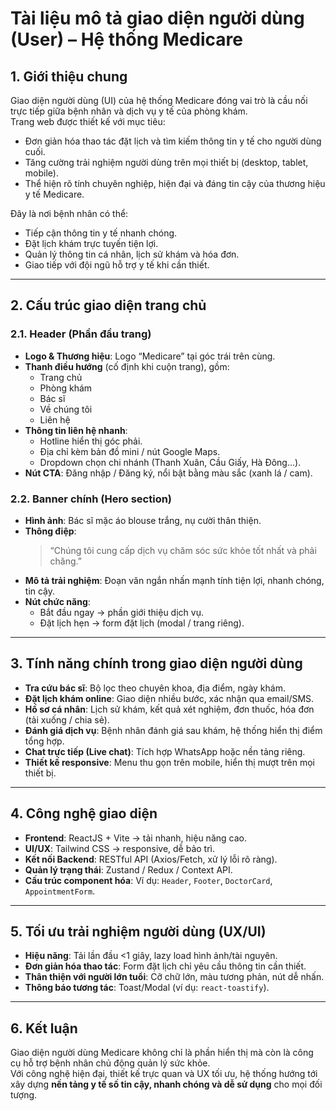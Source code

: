 # Tài liệu mô tả giao diện người dùng (User) – Hệ thống Medicare

## 1. Giới thiệu chung
Giao diện người dùng (UI) của hệ thống Medicare đóng vai trò là cầu nối trực tiếp giữa bệnh nhân và dịch vụ y tế của phòng khám.  
Trang web được thiết kế với mục tiêu:

- Đơn giản hóa thao tác đặt lịch và tìm kiếm thông tin y tế cho người dùng cuối.  
- Tăng cường trải nghiệm người dùng trên mọi thiết bị (desktop, tablet, mobile).  
- Thể hiện rõ tính chuyên nghiệp, hiện đại và đáng tin cậy của thương hiệu y tế Medicare.  

Đây là nơi bệnh nhân có thể:

- Tiếp cận thông tin y tế nhanh chóng.  
- Đặt lịch khám trực tuyến tiện lợi.  
- Quản lý thông tin cá nhân, lịch sử khám và hóa đơn.  
- Giao tiếp với đội ngũ hỗ trợ y tế khi cần thiết.  

---

## 2. Cấu trúc giao diện trang chủ

### 2.1. Header (Phần đầu trang)
- **Logo & Thương hiệu**: Logo “Medicare” tại góc trái trên cùng.  
- **Thanh điều hướng** (cố định khi cuộn trang), gồm:  
  - Trang chủ  
  - Phòng khám  
  - Bác sĩ  
  - Về chúng tôi  
  - Liên hệ  
- **Thông tin liên hệ nhanh**:  
  - Hotline hiển thị góc phải.  
  - Địa chỉ kèm bản đồ mini / nút Google Maps.  
  - Dropdown chọn chi nhánh (Thanh Xuân, Cầu Giấy, Hà Đông…).  
- **Nút CTA**: Đăng nhập / Đăng ký, nổi bật bằng màu sắc (xanh lá / cam).  

### 2.2. Banner chính (Hero section)
- **Hình ảnh**: Bác sĩ mặc áo blouse trắng, nụ cười thân thiện.  
- **Thông điệp**:  
  > “Chúng tôi cung cấp dịch vụ chăm sóc sức khỏe tốt nhất và phải chăng.”  
- **Mô tả trải nghiệm**: Đoạn văn ngắn nhấn mạnh tính tiện lợi, nhanh chóng, tin cậy.  
- **Nút chức năng**:  
  - Bắt đầu ngay → phần giới thiệu dịch vụ.  
  - Đặt lịch hẹn → form đặt lịch (modal / trang riêng).  

---

## 3. Tính năng chính trong giao diện người dùng
- **Tra cứu bác sĩ**: Bộ lọc theo chuyên khoa, địa điểm, ngày khám.  
- **Đặt lịch khám online**: Giao diện nhiều bước, xác nhận qua email/SMS.  
- **Hồ sơ cá nhân**: Lịch sử khám, kết quả xét nghiệm, đơn thuốc, hóa đơn (tải xuống / chia sẻ).  
- **Đánh giá dịch vụ**: Bệnh nhân đánh giá sau khám, hệ thống hiển thị điểm tổng hợp.  
- **Chat trực tiếp (Live chat)**: Tích hợp WhatsApp hoặc nền tảng riêng.  
- **Thiết kế responsive**: Menu thu gọn trên mobile, hiển thị mượt trên mọi thiết bị.  

---

## 4. Công nghệ giao diện
- **Frontend**: ReactJS + Vite → tải nhanh, hiệu năng cao.  
- **UI/UX**: Tailwind CSS → responsive, dễ bảo trì.  
- **Kết nối Backend**: RESTful API (Axios/Fetch, xử lý lỗi rõ ràng).  
- **Quản lý trạng thái**: Zustand / Redux / Context API.  
- **Cấu trúc component hóa**: Ví dụ: `Header`, `Footer`, `DoctorCard`, `AppointmentForm`.  

---

## 5. Tối ưu trải nghiệm người dùng (UX/UI)
- **Hiệu năng**: Tải lần đầu <1 giây, lazy load hình ảnh/tài nguyên.  
- **Đơn giản hóa thao tác**: Form đặt lịch chỉ yêu cầu thông tin cần thiết.  
- **Thân thiện với người lớn tuổi**: Cỡ chữ lớn, màu tương phản, nút dễ nhấn.  
- **Thông báo tương tác**: Toast/Modal (ví dụ: `react-toastify`).  

---

## 6. Kết luận
Giao diện người dùng Medicare không chỉ là phần hiển thị mà còn là công cụ hỗ trợ bệnh nhân chủ động quản lý sức khỏe.  
Với công nghệ hiện đại, thiết kế trực quan và UX tối ưu, hệ thống hướng tới xây dựng **nền tảng y tế số tin cậy, nhanh chóng và dễ sử dụng** cho mọi đối tượng.  

